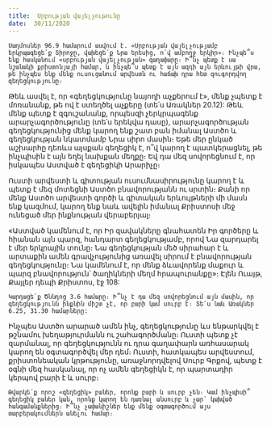 ```yaml
---
title:  Սրբության վայելչութունը
date:  30/11/2020
---
```


`Սաղմոսներ 96.9 համարում ասվում է. «Սրբության վայելչությամբ երկրպագեցե՛ք Տիրոջը, վախեցե՛ք Նրա երեսից, ո՛վ ամբողջ երկիր»։ Ինչպե՞ս ենք հասկանում «սրբության վայելչության» գաղափարը։ Ի՞նչ պետք է սա նշանակի քրիստոնյայի համար, և ինչպե՞ս պետք է այն ազդի այն երևույթի վրա, թե ինչպես ենք մենք ուսուցանում արվեստն ու հաճախ դրա հետ զուգորդվող գեղեցկությունը։`

Թեև ասվել է, որ «գեղեցկությունը նայողի աչքերում է», մենք չպետք է մոռանանք, թե ով է ստեղծել աչքերը (տե՛ս Առակներ 20.12): Թեև մենք պետք է զգուշանանք, որպեսզի չերկրպագենք արարչագործությունը (տե՛ս երեկվա դասը), արարչագործության գեղեցկությունից մենք կարող ենք շատ բան իմանալ Աստծո և գեղեցկության նկատմամբ Նրա սիրո մասին։ Եթե մեր ընկած աշխարհը դեռևս այսքան գեղեցիկ է, ո՞վ կարող է պատկերացնել, թե ինչպիսին է այն եղել նախքան մեղքը։ Եվ դա մեզ սովորեցնում է, որ իսկապես Աստված է գեղեցիկի Արարիչը։

Ուստի արվեստի և գիտության ուսումնասիրությունը կարող է և պետք է մեզ մոտեցնի Աստծո բնավորությանն ու սրտին։ Քանի որ մենք Աստծո արվեստի գործի և գիտական երևույթների մի մասն ենք կազմում, կարող ենք նաև ավելին իմանալ Քրիստոսի մեջ ունեցած մեր ինքնության վերաբերյալ։

«Աստված կամենում է, որ Իր զավակները գնահատեն Իր գործերը և հիանան այն պարզ, հանդարտ գեղեցկությամբ, որով Նա զարդարել է մեր երկրային տունը։ Նա գեղեցկության մեծ սիրահար է և արտաքին ամեն գրավչությունից առավել սիրում է բնավորության գեղեցկությունը։ Նա կամենում է, որ մենք ձևավորենք մաքուր և պարզ բնավորություն՝ ծաղիկների մեղմ հրապուրանքը»։ Էլեն Ուայթ, Քայլեր դեպի Քրիստոս, էջ 108:

`Կարդացե՛ք Ծննդոց 3.6 համարը։ Ի՞նչ է դա մեզ սովորեցնում այն մասին, որ գեղեցկությունն ինքնին միշտ չէ, որ բարի կամ սուրբ է։ Տե՛ս նաև Առակներ 6.25, 31.30 համարները:`

Ինչպես Աստծո արարած ամեն ինչ, գեղեցկությունը ևս ենթարկվել է թշնամու խեղաթյուրմանն ու շահագործմանը։ Ուստի պետք չէ զարմանալ, որ գեղեցկությունն ու դրա գաղափարն առհասարակ կարող են օգտագործվել մեր դեմ։ Ուստի, հատկապես արվեստում, քրիստոնեական կրթությունը, առաջնորդվելով Սուրբ Գրքով, պետք է օգնի մեզ հասկանալ, որ ոչ ամեն գեղեցիկն է, որ պարտադիր կերպով բարի է և սուրբ։

`Թվարկե՛ք որոշ «գեղեցիկ» բաներ, որոնք բարի և սուրբ չեն։ Կամ ինչպիսի՞ գեղեցիկ բաներ կան, որոնք կարող են դառնալ անսուրբ և չար՝ կախված հանգամանքներից։ Ի՞նչ չափանիշներ ենք մենք օգտագործում այս տարբերակումներն անելու համար։`